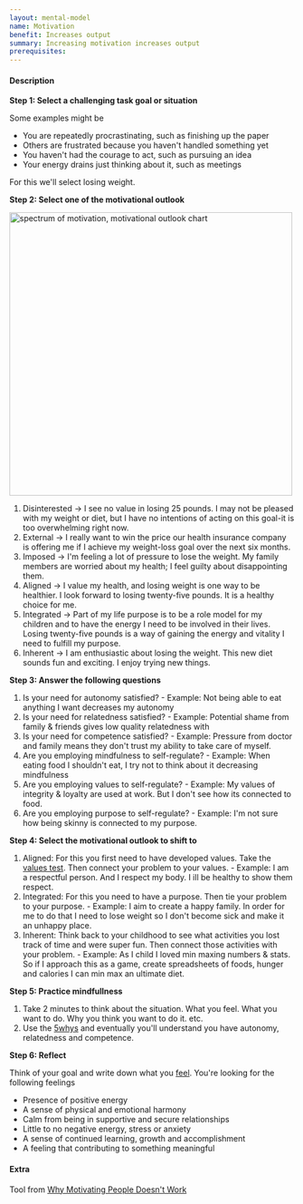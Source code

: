 ```yaml
---
layout: mental-model
name: Motivation
benefit: Increases output
summary: Increasing motivation increases output
prerequisites:
---
```


#### Description


**Step 1: Select a challenging task goal or situation**

Some examples might be

- You are repeatedly procrastinating, such as finishing up the paper
- Others are frustrated because you haven't handled something yet
- You haven't had the courage to act, such as pursuing an idea
- Your energy drains just thinking about it, such as meetings

For this we'll select losing weight.

**Step 2: Select one of the motivational outlook**

<a href="https://s3.us-east-2.amazonaws.com/files.fisher.osu.edu/leadreadtoday/public/inline-images/batts.png?VersionId=UbLG13tY5c5jmI4VdGRNGdzjNDDxrIra"><img src="https://s3.us-east-2.amazonaws.com/files.fisher.osu.edu/leadreadtoday/public/inline-images/batts.png?VersionId=UbLG13tY5c5jmI4VdGRNGdzjNDDxrIra" alt="spectrum of motivation, motivational outlook chart" width="500"/></a>

1. Disinterested -> I see no value in losing 25 pounds. I may not be pleased with my weight or diet, but I have no intentions of acting on this goal-it is too overwhelming right now.
2. External -> I really want to win the price our health insurance company is offering me if I achieve my weight-loss goal over the next six months.
3. Imposed -> I'm feeling a lot of pressure to lose the weight. My family members are worried about my health; I feel guilty about disappointing them.
4. Aligned -> I value my health, and losing weight is one way to be healthier. I look forward to losing twenty-five pounds. It is a healthy choice for me.
5. Integrated -> Part of my life purpose is to be a role model for my children and to have the energy I need to be involved in their lives. Losing twenty-five pounds is a way of gaining the energy and vitality I need to fulfill my purpose.
6. Inherent -> I am enthusiastic about losing the weight. This new diet sounds fun and exciting. I enjoy trying new things.

**Step 3: Answer the following questions**

1. Is your need for autonomy satisfied? - Example: Not being able to eat anything I want decreases my autonomy
2. Is your need for relatedness satisfied? - Example: Potential shame from family & friends gives low quality relatedness with 
3. Is your need for competence satisfied? - Example: Pressure from doctor and family means they don't trust my ability to take care of myself. 
4. Are you employing mindfulness to self-regulate? - Example: When eating food I shouldn't eat, I try not to think about it decreasing mindfulness
5. Are you employing values to self-regulate? - Example: My values of integrity & loyalty are used at work. But I don't see how its connected to food.
6. Are you employing purpose to self-regulate? - Example: I'm not sure how being skinny is connected to my purpose.

**Step 4: Select the motivational outlook to shift to**

1. Aligned: For this you first need to have developed values. Take the [values test](https://personalvalu.es/personal-values-test). Then connect your problem to your values. - Example: I am a respectful person. And I respect my body. I ill be healthy to show them respect.
2. Integrated: For this you need to have a purpose. Then tie your problem to your purpose. - Example: I aim to create a happy family. In order for me to do that I need to lose weight so I don't become sick and make it an unhappy place.
3. Inherent: Think back to your childhood to see what activities you lost track of time and were super fun. Then connect those activities with your problem. - Example: As I child I loved min maxing numbers & stats. So if I approach this as a game, create spreadsheets of foods, hunger and calories I can min max an ultimate diet.

**Step 5: Practice mindfullness**

1. Take 2 minutes to think about the situation. What you feel. What you want to do. Why you think you want to do it. etc.
2. Use the [5whys](https://mmpractices.com/mental_models/5-whys/) and eventually you'll understand you have autonomy, relatedness and competence.

**Step 6: Reflect**

Think of your goal and write down what you [feel](https://media.thechalkboardmag.com/wp-content/uploads/2018/04/29212018/feelings-wheel-explained.jpg). You're looking for the following feelings

- Presence of positive energy
- A sense of physical and emotional harmony
- Calm from being in supportive and secure relationships
- Little to no negative energy, stress or anxiety
- A sense of continued learning, growth and accomplishment
- A feeling that contributing to something meaningful

#### Extra

Tool from [Why Motivating People Doesn't Work](https://www.goodreads.com/review/show/5813413630?type=review#rating_666008034)
